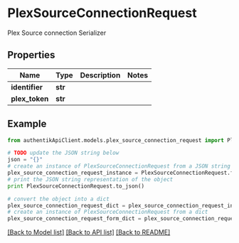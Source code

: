 # PlexSourceConnectionRequest

Plex Source connection Serializer

## Properties
Name | Type | Description | Notes
------------ | ------------- | ------------- | -------------
**identifier** | **str** |  | 
**plex_token** | **str** |  | 

## Example

```python
from authentikApiClient.models.plex_source_connection_request import PlexSourceConnectionRequest

# TODO update the JSON string below
json = "{}"
# create an instance of PlexSourceConnectionRequest from a JSON string
plex_source_connection_request_instance = PlexSourceConnectionRequest.from_json(json)
# print the JSON string representation of the object
print PlexSourceConnectionRequest.to_json()

# convert the object into a dict
plex_source_connection_request_dict = plex_source_connection_request_instance.to_dict()
# create an instance of PlexSourceConnectionRequest from a dict
plex_source_connection_request_form_dict = plex_source_connection_request.from_dict(plex_source_connection_request_dict)
```
[[Back to Model list]](../README.md#documentation-for-models) [[Back to API list]](../README.md#documentation-for-api-endpoints) [[Back to README]](../README.md)


